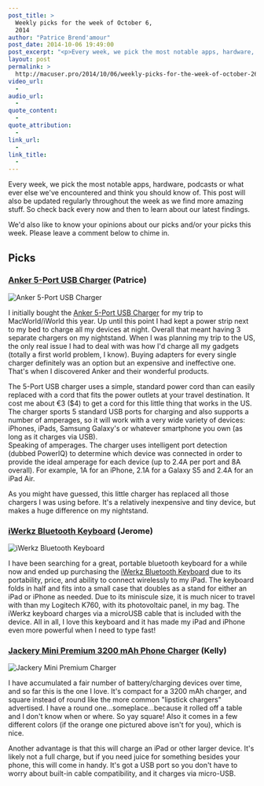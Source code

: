 ```yaml
---
post_title: >
  Weekly picks for the week of October 6,
  2014
author: "Patrice Brend'amour"
post_date: 2014-10-06 19:49:00
post_excerpt: "<p>Every week, we pick the most notable apps, hardware, podcasts or what ever else we've encountered and think you should know of. This post will also be updated regularly throughout the week as we find more amazing stuff. So check back every now and then to learn about our latest findings.</p><p>This week's picks:</p><ul><li>Anker 5-Port USB Charger</li><li>iWerkz Bluetooth Keyboard</li></ul>"
layout: post
permalink: >
  http://macuser.pro/2014/10/06/weekly-picks-for-the-week-of-october-26-2014/
video_url:
  - 
audio_url:
  - 
quote_content:
  - 
quote_attribution:
  - 
link_url:
  - 
link_title:
  - 
---
```

Every week, we pick the most notable apps, hardware, podcasts or what ever else we've encountered and think you should know of. This post will also be updated regularly throughout the week as we find more amazing stuff. So check back every now and then to learn about our latest findings.

We'd also like to know your opinions about our picks and/or your picks this week. Please leave a comment below to chime in.

<h2>Picks</h2>

<h3><a href="http://www.amazon.com/Family-Sized-Desktop-Charger-PowerIQ-Technology/dp/B00IBDOB5I/">Anker 5-Port USB Charger</a> (Patrice)</h3>

<img src="/wp-content/uploads/2014/10/anker_5portusbcharger.jpg" alt="Anker 5-Port USB Charger" title="Anker 5-Port USB Charger (40W)" />

I initially bought the <a href="http://www.amazon.com/Family-Sized-Desktop-Charger-PowerIQ-Technology/dp/B00IBDOB5I/">Anker 5-Port USB Charger</a> for my trip to MacWorld/iWorld this year. Up until this point I had kept a power strip next to my bed to charge all my devices at night. Overall that meant having 3 separate chargers on my nightstand. When I was planning my trip to the US, the only real issue I had to deal with was how I'd charge all my gadgets (totally a first world problem, I know). Buying adapters for every single charger definitely was an option but an expensive and ineffective one. That's when I discovered Anker and their wonderful products.

The 5-Port USB charger uses a simple, standard power cord than can easily replaced with a cord that fits the power outlets at your travel destination. It cost me about €3 ($4) to get a cord for this little thing that works in the US. The charger sports 5 standard USB ports for charging and also supports a number of amperages, so it will work with a very wide variety of devices: iPhones, iPads, Samsung Galaxy's or whatever smartphone you own (as long as it charges via USB).<br />
Speaking of amperages. The charger uses intelligent port detection (dubbed PowerIQ) to determine which device was connected in order to provide the ideal amperage for each device (up to 2.4A per port and 8A overall). For example, 1A for an iPhone, 2.1A for a Galaxy S5 and 2.4A for an iPad Air.

As you might have guessed, this little charger has replaced all those chargers I was using before. It's a relatively inexpensive and tiny device, but makes a huge difference on my nightstand.

<h3><a href="http://www.amazon.com/gp/product/B00EKZHGW6/ref=as_li_qf_sp_asin_il_tl?ie=UTF8&amp;camp=1789&amp;creative=9325&amp;creativeASIN=B00EKZHGW6&amp;linkCode=as2&amp;tag=wwwjeromekoeh-20&amp;linkId=JDOUVVHOYI7HNV5O" title="iWerkz Bluetooth Keyboard">iWerkz Bluetooth Keyboard</a> (Jerome)</h3>

<img src="/wp-content/uploads/2014/10/img.jpg" alt="iWerkz Bluetooth Keyboard" title="iWerkz Bluetooth Keyboard" />

I have been searching for a great, portable bluetooth keyboard for a while now and ended up purchasing the <a href="http://www.amazon.com/gp/product/B00EKZHGW6/ref=as_li_qf_sp_asin_il_tl?ie=UTF8&amp;camp=1789&amp;creative=9325&amp;creativeASIN=B00EKZHGW6&amp;linkCode=as2&amp;tag=wwwjeromekoeh-20&amp;linkId=JDOUVVHOYI7HNV5O" title="iWerkz Bluetooth Keyboard">iWerkz Bluetooth Keyboard</a> due to its portability, price, and ability to connect wirelessly to my iPad.  The keyboard folds in half and fits into a small case that doubles as a stand for either an iPad or iPhone as needed.  Due to its miniscule size, it is much nicer to travel with than my Logitech K760, with its photovoltaic panel, in my bag.  The iWerkz keyboard charges via a microUSB cable that is included with the device.  All in all, I love this keyboard and it has made my iPad and iPhone even more powerful when I need to type fast!

<h3><a href="http://www.amazon.com/Jackery®-Premium-Phone-Charger-3200mAh/dp/B00AA6CS86/">Jackery Mini Premium 3200 mAh Phone Charger</a> (Kelly)</h3>

<img src="/wp-content/uploads/2014/10/jackery-iphone-charger.jpg" alt="Jackery Mini Premium Charger" title="Jackery Mini Premium Charger" />

I have accumulated a fair number of battery/charging devices over time, and so far this is the one I love. It's compact for a 3200 mAh charger, and square instead of round like the more common "lipstick chargers" advertised. I have a round one...someplace...because it rolled off a table and I don't know when or where. So yay square! Also it comes in a few different colors (if the orange one pictured above isn't for you), which is nice.

Another advantage is that this will charge an iPad or other larger device. It's likely not a full charge, but if you need juice for something besides your phone, this will come in handy. It's got a USB port so you don't have to worry about built-in cable compatibility, and it charges via micro-USB.
